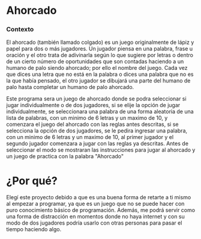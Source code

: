 # Ahorcado
### Contexto
El ahorcado (también llamado colgado) es un juego originalmente de lápiz y papel para dos o más jugadores. Un jugador piensa en una palabra, frase u oración y el otro trata de adivinarla según lo que sugiere por letras o dentro de un cierto número de oportunidades que son contadas haciendo a un humano de palo siendo ahorcado; por ello el nombre del juego. Cada vez que dices una letra que no está en la palabra o dices una palabra que no es la que había pensado, el otro jugador se dibujará una parte del humano de palo hasta completar un humano de palo ahorcado.

Este programa sera un juego de ahorcado donde se podra seleccionar si jugar individualmente o de dos jugadores, si se elije la opción de jugar individualmente, se seleccionara una palabra de una forma aleatoria de una lista de palabras, con un minimo de 6 letras y un maximo de 10, y comenzara el juego del ahorcado con las reglas antes descritas, si se selecciona la opción de dos jugadores, se le pedira ingresar una palabra, con un minimo de 6 letras y un maximo de 10, al primer jugador y el segundo jugador comenzara a jugar con las reglas ya descritas. Antes de seleccionar el modo se mostraran las instrucciones para jugar al ahorcado y un juego de practica con la palabra "Ahorcado"

# ¿Por qué?
Elegí este proyecto debido a que es una buena forma de retarte a ti mismo al empezar a programar, ya que es un juego que no se puede hacer con puro conocimiento básico de programación. Además, me podrá servir como una forma de distracción en momentos donde no haya internet y con su modo de dos jugadores podría usarlo con otras personas para pasar el tiempo haciendo algo.
